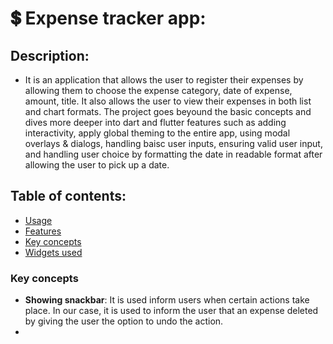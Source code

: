 # 💲 Expense tracker app:
## Description:
- It is an application that allows the user to register their expenses by allowing them to choose the expense category, date of expense, amount, title. It also allows the user to view their expenses in both list and chart formats. The project goes beyound the basic concepts and dives more deeper into dart and flutter features such as adding interactivity, apply global theming to the entire app, using modal overlays & dialogs, handling baisc user inputs, ensuring valid user input, and handling user choice by formatting the date in readable format after allowing the user to pick up a date.

## Table of contents:
- [Usage](#usage)
- [Features](#features)
- [Key concepts](#key-concepts)
- [Widgets used](#widgets-used)

### Key concepts
- **Showing snackbar**: It is used inform users when certain actions take place. In our case, it is used to inform the user that an expense deleted by giving the user the option to undo the action.
- 
